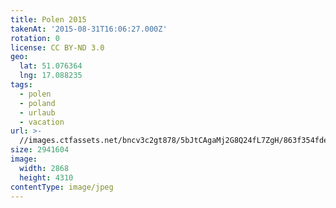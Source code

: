 ```yaml
---
title: Polen 2015
takenAt: '2015-08-31T16:06:27.000Z'
rotation: 0
license: CC BY-ND 3.0
geo:
  lat: 51.076364
  lng: 17.088235
tags:
  - polen
  - poland
  - urlaub
  - vacation
url: >-
  //images.ctfassets.net/bncv3c2gt878/5bJtCAgaMj2G8Q24fL7ZgH/863f354fdee51fab7cc0b9e89d4155b8/polen-2015_25931558626_o
size: 2941604
image:
  width: 2868
  height: 4310
contentType: image/jpeg
---
```



